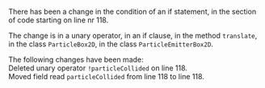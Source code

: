 There has been a change in the condition of an if statement, in the section of code starting on line nr 118.
  
The change is in a unary operator, in an if clause, in the method ```translate```, in the class ```ParticleBox2D```, in the class ```ParticleEmitterBox2D```.
  
The following changes have been made:  
Deleted unary operator ```!particleCollided``` on line 118.  
Moved field read ```particleCollided``` from line 118 to line 118.  
